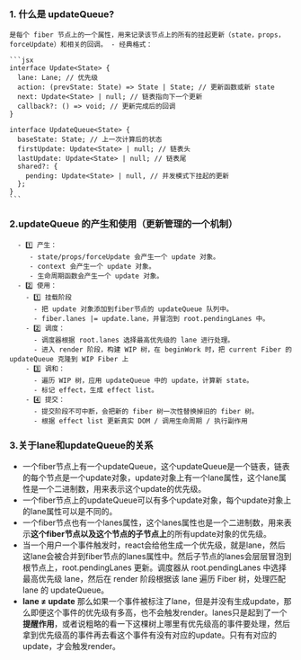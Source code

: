    ### 1. 什么是 updateQueue?
    是每个 fiber 节点上的一个属性，用来记录该节点上的所有的挂起更新（state，props，forceUpdate）和相关的回调。 - 经典格式：

    ```jsx
    interface Update<State> {
      lane: Lane; // 优先级
      action: (prevState: State) => State | State; // 更新函数或新 state
      next: Update<State> | null; // 链表指向下一个更新
      callback?: () => void; // 更新完成后的回调
    }

    interface UpdateQueue<State> {
      baseState: State; // 上一次计算后的状态
      firstUpdate: Update<State> | null; // 链表头
      lastUpdate: Update<State> | null; // 链表尾
      shared?: {
        pending: Update<State> | null, // 并发模式下挂起的更新
      };
    }
    ```
  ### 2.updateQueue 的产生和使用（更新管理的一个机制）
      - 1️⃣ 产生：
         - state/props/forceUpdate 会产生一个 update 对象。
         - context 会产生一个 update 对象。
         - 生命周期函数会产生一个 update 对象。
      - 2️⃣ 使用：
        - 1️⃣ 挂载阶段
          - 把 update 对象添加到fiber节点的 updateQueue 队列中。
          - fiber.lanes |= update.lane，并冒泡到 root.pendingLanes 中。
        - 2️⃣ 调度：
          - 调度器根据 root.lanes 选择最高优先级的 lane 进行处理。
          - 进入 render 阶段，构建 WIP 树，在 beginWork 时，把 current Fiber 的 updateQueue 克隆到 WIP Fiber 上
        - 3️⃣ 调和：
          - 遍历 WIP 树，应用 updateQueue 中的 update，计算新 state。
          - 标记 effect，生成 effect list。
        - 4️⃣ 提交：
          - 提交阶段不可中断，会把新的 fiber 树一次性替换掉旧的 fiber 树。
          - 根据 effect list 更新真实 DOM / 调用生命周期 / 执行副作用     
### 3.关于lane和updateQueue的关系
  - 一个fiber节点上有一个updateQueue，这个updateQueue是一个链表，链表的每个节点是一个update对象，update对象上有一个lane属性，这个lane属性是一个二进制数，用来表示这个update的优先级。
  - 一个fiber节点上的updateQueue可以有多个update对象，每个update对象上的lane属性可以是不同的。
  - 一个fiber节点也有一个lanes属性，这个lanes属性也是一个二进制数，用来表示**这个fiber节点以及这个节点的子节点上**的所有update对象的优先级。
  - 当一个用户一个事件触发时，react会给他生成一个优先级，就是lane，然后这lane会被合并到fiber节点的lanes属性中。然后子节点的lanes会层层冒泡到根节点上，root.pendingLanes 更新。调度器从 root.pendingLanes 中选择最高优先级 lane，然后在 render 阶段根据该 lane 遍历 Fiber 树，处理匹配 lane 的 updateQueue。
  - **lane ≠ update**  那么如果一个事件被标注了lane，但是并没有生成update，那么即便这个事件的优先级有多高，也不会触发render。lanes只是起到了一个**提醒作用**，或者说粗略的看一下这棵树上哪里有优先级高的事件要处理，然后拿到优先级高的事件再去看这个事件有没有对应的update。只有有对应的update，才会触发render。